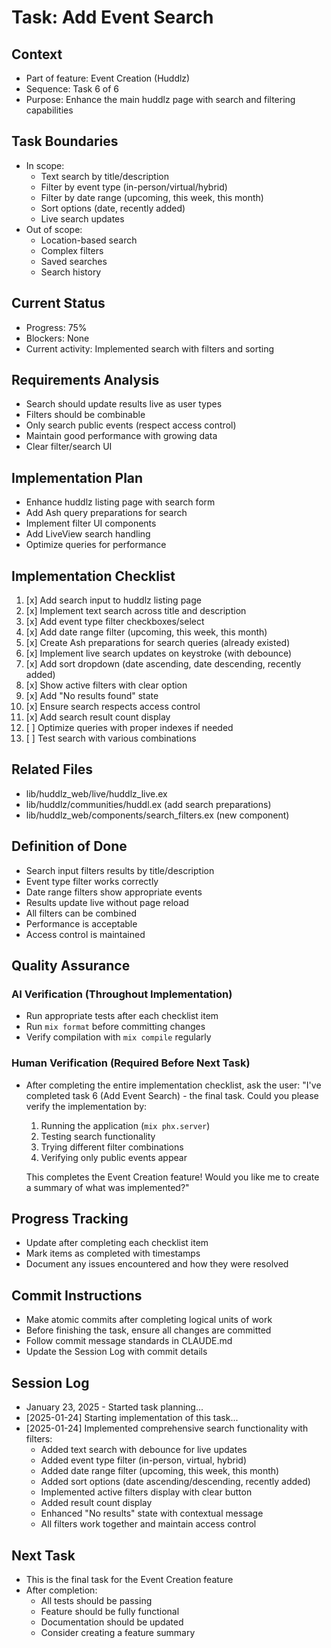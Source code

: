 # Task: Add Event Search

## Context
- Part of feature: Event Creation (Huddlz)
- Sequence: Task 6 of 6
- Purpose: Enhance the main huddlz page with search and filtering capabilities

## Task Boundaries
- In scope: 
  - Text search by title/description
  - Filter by event type (in-person/virtual/hybrid)
  - Filter by date range (upcoming, this week, this month)
  - Sort options (date, recently added)
  - Live search updates
- Out of scope: 
  - Location-based search
  - Complex filters
  - Saved searches
  - Search history

## Current Status
- Progress: 75%
- Blockers: None
- Current activity: Implemented search with filters and sorting

## Requirements Analysis
- Search should update results live as user types
- Filters should be combinable
- Only search public events (respect access control)
- Maintain good performance with growing data
- Clear filter/search UI

## Implementation Plan
- Enhance huddlz listing page with search form
- Add Ash query preparations for search
- Implement filter UI components
- Add LiveView search handling
- Optimize queries for performance

## Implementation Checklist
1. [x] Add search input to huddlz listing page
2. [x] Implement text search across title and description
3. [x] Add event type filter checkboxes/select
4. [x] Add date range filter (upcoming, this week, this month)
5. [x] Create Ash preparations for search queries (already existed)
6. [x] Implement live search updates on keystroke (with debounce)
7. [x] Add sort dropdown (date ascending, date descending, recently added)
8. [x] Show active filters with clear option
9. [x] Add "No results found" state
10. [x] Ensure search respects access control
11. [x] Add search result count display
12. [ ] Optimize queries with proper indexes if needed
13. [ ] Test search with various combinations

## Related Files
- lib/huddlz_web/live/huddlz_live.ex
- lib/huddlz/communities/huddl.ex (add search preparations)
- lib/huddlz_web/components/search_filters.ex (new component)

## Definition of Done
- Search input filters results by title/description
- Event type filter works correctly
- Date range filters show appropriate events
- Results update live without page reload
- All filters can be combined
- Performance is acceptable
- Access control is maintained

## Quality Assurance

### AI Verification (Throughout Implementation)
- Run appropriate tests after each checklist item
- Run `mix format` before committing changes
- Verify compilation with `mix compile` regularly

### Human Verification (Required Before Next Task)
- After completing the entire implementation checklist, ask the user:
  "I've completed task 6 (Add Event Search) - the final task. Could you please verify the implementation by:
   1. Running the application (`mix phx.server`)
   2. Testing search functionality
   3. Trying different filter combinations
   4. Verifying only public events appear
   
   This completes the Event Creation feature! Would you like me to create a summary of what was implemented?"

## Progress Tracking
- Update after completing each checklist item
- Mark items as completed with timestamps
- Document any issues encountered and how they were resolved

## Commit Instructions
- Make atomic commits after completing logical units of work
- Before finishing the task, ensure all changes are committed
- Follow commit message standards in CLAUDE.md
- Update the Session Log with commit details

## Session Log
- January 23, 2025 - Started task planning...
- [2025-01-24] Starting implementation of this task...
- [2025-01-24] Implemented comprehensive search functionality with filters:
  - Added text search with debounce for live updates
  - Added event type filter (in-person, virtual, hybrid)
  - Added date range filter (upcoming, this week, this month)
  - Added sort options (date ascending/descending, recently added)
  - Implemented active filters display with clear button
  - Added result count display
  - Enhanced "No results" state with contextual message
  - All filters work together and maintain access control

## Next Task
- This is the final task for the Event Creation feature
- After completion:
  - All tests should be passing
  - Feature should be fully functional
  - Documentation should be updated
  - Consider creating a feature summary